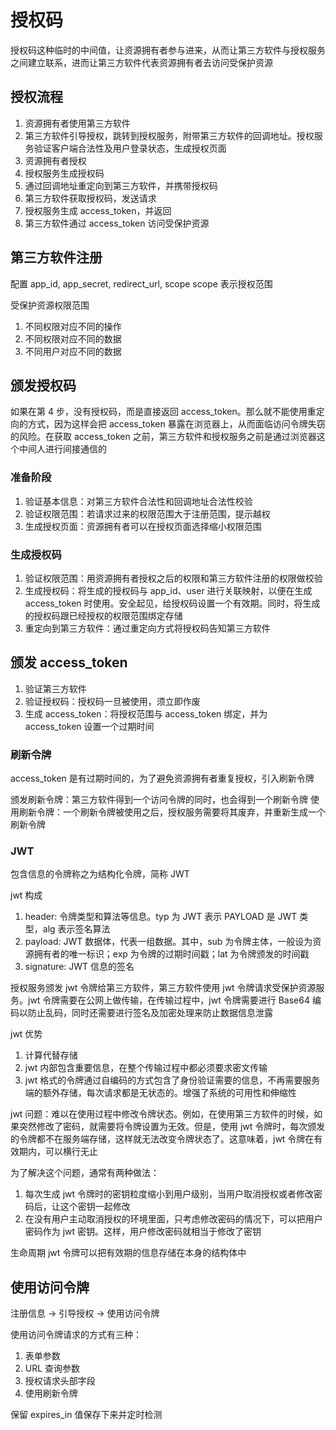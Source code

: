 # 授权码

授权码这种临时的中间值，让资源拥有者参与进来，从而让第三方软件与授权服务之间建立联系，进而让第三方软件代表资源拥有者去访问受保护资源

## 授权流程

1. 资源拥有者使用第三方软件
2. 第三方软件引导授权，跳转到授权服务，附带第三方软件的回调地址。授权服务验证客户端合法性及用户登录状态，生成授权页面
3. 资源拥有者授权
4. 授权服务生成授权码
5. 通过回调地址重定向到第三方软件，并携带授权码
6. 第三方软件获取授权码，发送请求
7. 授权服务生成 access_token，并返回
8. 第三方软件通过 access_token 访问受保护资源


## 第三方软件注册

配置 app_id, app_secret, redirect_url, scope
scope 表示授权范围

受保护资源权限范围
1. 不同权限对应不同的操作
2. 不同权限对应不同的数据
3. 不同用户对应不同的数据


## 颁发授权码

如果在第 4 步，没有授权码，而是直接返回 access_token。那么就不能使用重定向的方式，因为这样会把 access_token 暴露在浏览器上，从而面临访问令牌失窃的风险。在获取 access_token 之前，第三方软件和授权服务之前是通过浏览器这个中间人进行间接通信的

### 准备阶段

1. 验证基本信息：对第三方软件合法性和回调地址合法性校验
2. 验证权限范围：若请求过来的权限范围大于注册范围，提示越权
3. 生成授权页面：资源拥有者可以在授权页面选择缩小权限范围

### 生成授权码

1. 验证权限范围：用资源拥有者授权之后的权限和第三方软件注册的权限做校验
2. 生成授权码：将生成的授权码与 app_id、user 进行关联映射，以便在生成 access_token 时使用。安全起见，给授权码设置一个有效期。同时，将生成的授权码跟已经授权的权限范围绑定存储
3. 重定向到第三方软件：通过重定向方式将授权码告知第三方软件


## 颁发 access_token

1. 验证第三方软件
2. 验证授权码：授权码一旦被使用，须立即作废
3. 生成 access_token：将授权范围与 access_token 绑定，并为 access_token 设置一个过期时间

### 刷新令牌

access_token 是有过期时间的，为了避免资源拥有者重复授权，引入刷新令牌

颁发刷新令牌：第三方软件得到一个访问令牌的同时，也会得到一个刷新令牌
使用刷新令牌：一个刷新令牌被使用之后，授权服务需要将其废弃，并重新生成一个刷新令牌

### JWT

包含信息的令牌称之为结构化令牌，简称 JWT

jwt 构成
1. header: 令牌类型和算法等信息。typ 为 JWT 表示 PAYLOAD 是 JWT 类型，alg 表示签名算法
2. payload: JWT 数据体，代表一组数据。其中，sub 为令牌主体，一般设为资源拥有者的唯一标识；exp 为令牌的过期时间戳；lat 为令牌颁发的时间戳
3. signature: JWT 信息的签名

授权服务颁发 jwt 令牌给第三方软件，第三方软件使用 jwt 令牌请求受保护资源服务。jwt 令牌需要在公网上做传输，在传输过程中，jwt 令牌需要进行 Base64 编码以防止乱码，同时还需要进行签名及加密处理来防止数据信息泄露

jwt 优势
1. 计算代替存储
2. jwt 内部包含重要信息，在整个传输过程中都必须要求密文传输
3. jwt 格式的令牌通过自编码的方式包含了身份验证需要的信息，不再需要服务端的额外存储，每次请求都是无状态的。增强了系统的可用性和伸缩性

jwt 问题：难以在使用过程中修改令牌状态。例如，在使用第三方软件的时候，如果突然修改了密码，就需要将令牌设置为无效。但是，使用 jwt 令牌时，每次颁发的令牌都不在服务端存储，这样就无法改变令牌状态了。这意味着，jwt 令牌在有效期内，可以横行无止

为了解决这个问题，通常有两种做法：
1. 每次生成 jwt 令牌时的密钥粒度缩小到用户级别，当用户取消授权或者修改密码后，让这个密钥一起修改
2. 在没有用户主动取消授权的环境里面，只考虑修改密码的情况下，可以把用户密码作为 jwt 密钥。这样，用户修改密码就相当于修改了密钥

生命周期
jwt 令牌可以把有效期的信息存储在本身的结构体中


## 使用访问令牌

注册信息 -> 引导授权 -> 使用访问令牌

使用访问令牌请求的方式有三种：
1. 表单参数
2. URL 查询参数
3. 授权请求头部字段
4. 使用刷新令牌

保留 expires_in 值保存下来并定时检测
